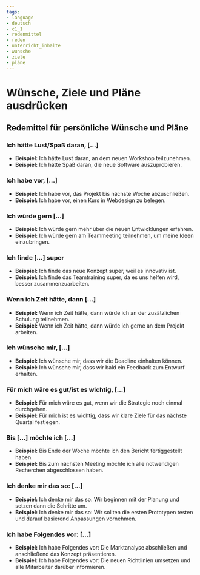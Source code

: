 ```yaml
---
tags:
- language
- deutsch
- c1_1
- redenmittel
- reden
- unterricht_inhalte
- wunsche
- ziele
- pläne
---
```


# Wünsche, Ziele und Pläne ausdrücken

## Redemittel für persönliche Wünsche und Pläne

### Ich hätte Lust/Spaß daran, [...]

- __Beispiel:__ Ich hätte Lust daran, an dem neuen Workshop teilzunehmen.
- __Beispiel:__ Ich hätte Spaß daran, die neue Software auszuprobieren.

### Ich habe vor, [...]

- __Beispiel:__ Ich habe vor, das Projekt bis nächste Woche abzuschließen.
- __Beispiel:__ Ich habe vor, einen Kurs in Webdesign zu belegen.

### Ich würde gern [...]

- __Beispiel:__ Ich würde gern mehr über die neuen Entwicklungen erfahren.
- __Beispiel:__ Ich würde gern am Teammeeting teilnehmen, um meine Ideen einzubringen.

### Ich finde [...] super

- __Beispiel:__ Ich finde das neue Konzept super, weil es innovativ ist.
- __Beispiel:__ Ich finde das Teamtraining super, da es uns helfen wird, besser zusammenzuarbeiten.

### Wenn ich Zeit hätte, dann [...]

- __Beispiel:__ Wenn ich Zeit hätte, dann würde ich an der zusätzlichen Schulung teilnehmen.
- __Beispiel:__ Wenn ich Zeit hätte, dann würde ich gerne an dem Projekt arbeiten.

### Ich wünsche mir, [...]

- __Beispiel:__ Ich wünsche mir, dass wir die Deadline einhalten können.
- __Beispiel:__ Ich wünsche mir, dass wir bald ein Feedback zum Entwurf erhalten.

### Für mich wäre es gut/ist es wichtig, [...]

- __Beispiel:__ Für mich wäre es gut, wenn wir die Strategie noch einmal durchgehen.
- __Beispiel:__ Für mich ist es wichtig, dass wir klare Ziele für das nächste Quartal festlegen.

### Bis [...] möchte ich [...]

- __Beispiel:__ Bis Ende der Woche möchte ich den Bericht fertiggestellt haben.
- __Beispiel:__ Bis zum nächsten Meeting möchte ich alle notwendigen Recherchen abgeschlossen haben.

### Ich denke mir das so: [...]

- __Beispiel:__ Ich denke mir das so: Wir beginnen mit der Planung und setzen dann die Schritte um.
- __Beispiel:__ Ich denke mir das so: Wir sollten die ersten Prototypen testen und darauf basierend Anpassungen vornehmen.

### Ich habe Folgendes vor: [...]

- __Beispiel:__ Ich habe Folgendes vor: Die Marktanalyse abschließen und anschließend das Konzept präsentieren.
- __Beispiel:__ Ich habe Folgendes vor: Die neuen Richtlinien umsetzen und alle Mitarbeiter darüber informieren.
